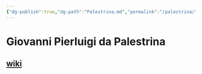 ```yaml
---
{"dg-publish":true,"dg-path":"Palestrina.md","permalink":"/palestrina/"}
---
```


# Giovanni Pierluigi da Palestrina
## [wiki](https://www.wikiwand.com/hu/Giovanni_Pierluigi_da_Palestrina)
